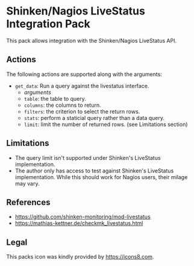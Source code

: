 # Shinken/Nagios LiveStatus Integration Pack

This pack allows integration with the Shinken/Nagios LiveStatus API.

## Actions

The following actions are supported along with the arguments:

  * ``get_data``: Run a query against the livestatus interface.
    * _arguments_
    * ``table``: the table to query.
    * ``columns``: the columns to return.
    * ``filters``: the criterion to select the return rows.
    * ``stats``: perform a staticial query rather than a data query.
    * ``limit``: limit the number of returned rows.  (see Limitations section)

## Limitations

  * The query limit isn't supported under Shinken's LiveStatus implementation.
  * The author only has access to test against Shinken's LiveStatus implementation. While this should work for Nagios users, their milage may vary.

## References

  * https://github.com/shinken-monitoring/mod-livestatus
  * https://mathias-kettner.de/checkmk_livestatus.html

## Legal

This packs icon was kindly provided by https://icons8.com.
